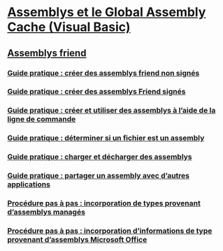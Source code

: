 # [Assemblys et le Global Assembly Cache (Visual Basic)](index.md)
## [Assemblys friend](friend-assemblies.md)
### [Guide pratique : créer des assemblys friend non signés](how-to-create-unsigned-friend-assemblies.md)
### [Guide pratique : créer des assemblys Friend signés](how-to-create-signed-friend-assemblies.md)
### [Guide pratique : créer et utiliser des assemblys à l’aide de la ligne de commande](how-to-create-and-use-assemblies-using-the-command-line.md)
### [Guide pratique : déterminer si un fichier est un assembly](how-to-determine-if-a-file-is-an-assembly.md)
### [Guide pratique : charger et décharger des assemblys](how-to-load-and-unload-assemblies.md)
### [Guide pratique : partager un assembly avec d’autres applications](how-to-share-an-assembly-with-other-applications.md)
### [Procédure pas à pas : incorporation de types provenant d’assemblys managés](walkthrough-embedding-types-from-managed-assemblies-in-vs.md)
### [Procédure pas à pas : incorporation d’informations de type provenant d’assemblys Microsoft Office](walkthrough-embedding-type-information-from-microsoft-office-assemblies-in-vs.md)
